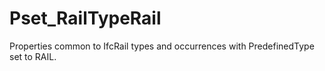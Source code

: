 # Pset_RailTypeRail

Properties common to IfcRail types and occurrences with PredefinedType set to RAIL.<!-- end of definition -->
